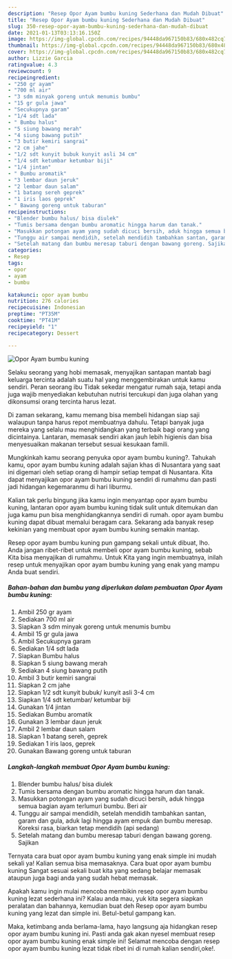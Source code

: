 ```yaml
---
description: "Resep Opor Ayam bumbu kuning Sederhana dan Mudah Dibuat"
title: "Resep Opor Ayam bumbu kuning Sederhana dan Mudah Dibuat"
slug: 350-resep-opor-ayam-bumbu-kuning-sederhana-dan-mudah-dibuat
date: 2021-01-13T03:13:16.150Z
image: https://img-global.cpcdn.com/recipes/94448da967150b83/680x482cq70/opor-ayam-bumbu-kuning-foto-resep-utama.jpg
thumbnail: https://img-global.cpcdn.com/recipes/94448da967150b83/680x482cq70/opor-ayam-bumbu-kuning-foto-resep-utama.jpg
cover: https://img-global.cpcdn.com/recipes/94448da967150b83/680x482cq70/opor-ayam-bumbu-kuning-foto-resep-utama.jpg
author: Lizzie Garcia
ratingvalue: 4.3
reviewcount: 9
recipeingredient:
- "250 gr ayam"
- "700 ml air"
- "3 sdm minyak goreng untuk menumis bumbu"
- "15 gr gula jawa"
- "Secukupnya garam"
- "1/4 sdt lada"
- " Bumbu halus"
- "5 siung bawang merah"
- "4 siung bawang putih"
- "3 butir kemiri sangrai"
- "2 cm jahe"
- "1/2 sdt kunyit bubuk kunyit asli 34 cm"
- "1/4 sdt ketumbar ketumbar biji"
- "1/4 jintan"
- " Bumbu aromatik"
- "3 lembar daun jeruk"
- "2 lembar daun salam"
- "1 batang sereh geprek"
- "1 iris laos geprek"
- " Bawang goreng untuk taburan"
recipeinstructions:
- "Blender bumbu halus/ bisa diulek"
- "Tumis bersama dengan bumbu aromatic hingga harum dan tanak."
- "Masukkan potongan ayam yang sudah dicuci bersih, aduk hingga semua bagian ayam terlumuri bumbu. Beri air"
- "Tunggu air sampai mendidih, setelah mendidih tambahkan santan, garam dan gula, aduk lagi hingga ayam empuk dan bumbu meresap. Koreksi rasa, biarkan tetap mendidih (api sedang)"
- "Setelah matang dan bumbu meresap taburi dengan bawang goreng. Sajikan"
categories:
- Resep
tags:
- opor
- ayam
- bumbu

katakunci: opor ayam bumbu 
nutrition: 276 calories
recipecuisine: Indonesian
preptime: "PT35M"
cooktime: "PT41M"
recipeyield: "1"
recipecategory: Dessert

---
```



![Opor Ayam bumbu kuning](https://img-global.cpcdn.com/recipes/94448da967150b83/680x482cq70/opor-ayam-bumbu-kuning-foto-resep-utama.jpg)

Selaku seorang yang hobi memasak, menyajikan santapan mantab bagi keluarga tercinta adalah suatu hal yang menggembirakan untuk kamu sendiri. Peran seorang ibu Tidak sekedar mengatur rumah saja, tetapi anda juga wajib menyediakan kebutuhan nutrisi tercukupi dan juga olahan yang dikonsumsi orang tercinta harus lezat.

Di zaman  sekarang, kamu memang bisa membeli hidangan siap saji walaupun tanpa harus repot membuatnya dahulu. Tetapi banyak juga mereka yang selalu mau menghidangkan yang terbaik bagi orang yang dicintainya. Lantaran, memasak sendiri akan jauh lebih higienis dan bisa menyesuaikan makanan tersebut sesuai kesukaan famili. 



Mungkinkah kamu seorang penyuka opor ayam bumbu kuning?. Tahukah kamu, opor ayam bumbu kuning adalah sajian khas di Nusantara yang saat ini digemari oleh setiap orang di hampir setiap tempat di Nusantara. Kita dapat menyajikan opor ayam bumbu kuning sendiri di rumahmu dan pasti jadi hidangan kegemaranmu di hari liburmu.

Kalian tak perlu bingung jika kamu ingin menyantap opor ayam bumbu kuning, lantaran opor ayam bumbu kuning tidak sulit untuk ditemukan dan juga kamu pun bisa menghidangkannya sendiri di rumah. opor ayam bumbu kuning dapat dibuat memalui beragam cara. Sekarang ada banyak resep kekinian yang membuat opor ayam bumbu kuning semakin mantap.

Resep opor ayam bumbu kuning pun gampang sekali untuk dibuat, lho. Anda jangan ribet-ribet untuk membeli opor ayam bumbu kuning, sebab Kita bisa menyajikan di rumahmu. Untuk Kita yang ingin membuatnya, inilah resep untuk menyajikan opor ayam bumbu kuning yang enak yang mampu Anda buat sendiri.

<!--inarticleads1-->

##### Bahan-bahan dan bumbu yang diperlukan dalam pembuatan Opor Ayam bumbu kuning:

1. Ambil 250 gr ayam
1. Sediakan 700 ml air
1. Siapkan 3 sdm minyak goreng untuk menumis bumbu
1. Ambil 15 gr gula jawa
1. Ambil Secukupnya garam
1. Sediakan 1/4 sdt lada
1. Siapkan  Bumbu halus
1. Siapkan 5 siung bawang merah
1. Sediakan 4 siung bawang putih
1. Ambil 3 butir kemiri sangrai
1. Siapkan 2 cm jahe
1. Siapkan 1/2 sdt kunyit bubuk/ kunyit asli 3-4 cm
1. Siapkan 1/4 sdt ketumbar/ ketumbar biji
1. Gunakan 1/4 jintan
1. Sediakan  Bumbu aromatik
1. Gunakan 3 lembar daun jeruk
1. Ambil 2 lembar daun salam
1. Siapkan 1 batang sereh, geprek
1. Sediakan 1 iris laos, geprek
1. Gunakan  Bawang goreng untuk taburan




<!--inarticleads2-->

##### Langkah-langkah membuat Opor Ayam bumbu kuning:

1. Blender bumbu halus/ bisa diulek
1. Tumis bersama dengan bumbu aromatic hingga harum dan tanak.
1. Masukkan potongan ayam yang sudah dicuci bersih, aduk hingga semua bagian ayam terlumuri bumbu. Beri air
1. Tunggu air sampai mendidih, setelah mendidih tambahkan santan, garam dan gula, aduk lagi hingga ayam empuk dan bumbu meresap. Koreksi rasa, biarkan tetap mendidih (api sedang)
1. Setelah matang dan bumbu meresap taburi dengan bawang goreng. Sajikan




Ternyata cara buat opor ayam bumbu kuning yang enak simple ini mudah sekali ya! Kalian semua bisa memasaknya. Cara buat opor ayam bumbu kuning Sangat sesuai sekali buat kita yang sedang belajar memasak ataupun juga bagi anda yang sudah hebat memasak.

Apakah kamu ingin mulai mencoba membikin resep opor ayam bumbu kuning lezat sederhana ini? Kalau anda mau, yuk kita segera siapkan peralatan dan bahannya, kemudian buat deh Resep opor ayam bumbu kuning yang lezat dan simple ini. Betul-betul gampang kan. 

Maka, ketimbang anda berlama-lama, hayo langsung aja hidangkan resep opor ayam bumbu kuning ini. Pasti anda gak akan nyesel membuat resep opor ayam bumbu kuning enak simple ini! Selamat mencoba dengan resep opor ayam bumbu kuning lezat tidak ribet ini di rumah kalian sendiri,oke!.

